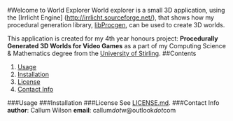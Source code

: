 #Welcome to World Explorer
World explorer is a small 3D application, using the [Irrlicht Engine]
(http://irrlicht.sourceforge.net/), that shows how my procedural generation
library, [libProcgen](https://github.com/callumW/libProcgen), can be used to
create 3D worlds.

This application is created for my 4th year honours project: **Procedurally
Generated 3D Worlds for Video Games** as a part of my Computing Science &
Mathematics degree from the [University of Stirling](http://www.stir.ac.uk).
##Contents
1. [Usage](#usage)
2. [Installation](#installation)
3. [License](#license)
4. [Contact Info](#contact-info)

###Usage
###Installation
###License
See [LICENSE.md](LICENSE.md).
###Contact Info
**author**: Callum Wilson
**email**: callum*dot*w@outlook*dot*com

